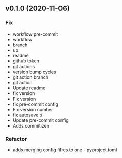 ## v0.1.0 (2020-11-06)

### Fix

- workflow pre-commit
- workflow
- branch
- up
- readme
- github token
- git actions
- version bump cycles
- git action branch
- git action
- Update readme
- fix version
- Fix version
- fix pre-commit config
- Fix version number
- fix autosave :(
- Update pre-commit config
- Adds commitizen

### Refactor

- adds merging config filres to one - pyproject.toml
